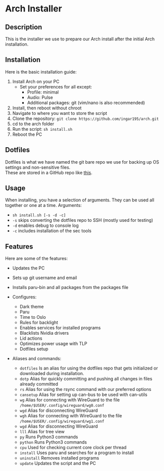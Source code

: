 # Arch Installer

## Description
This is the installer we use to prepare our Arch install after the initial Arch installation.

## Installation
Here is the basic installation guide:
1. Install Arch on your PC
    * Set your preferences for all except:
        - Profile: minimal
        - Audio: Pulse
        - Additional packages: git (vim/nano is also recommended)
2. Install, then reboot without chroot
3. Navigate to where you want to store the script
4. Clone the repository: `git clone https://github.com/ingar195/arch.git`
5. cd to the arch folder
6. Run the script: `sh install.sh`
7. Reboot the PC

## Dotfiles
Dotfiles is what we have named the git bare repo we use for backing up OS settings and non-sensitive files.  
These are stored in a GitHub repo like [this](https://github.com/ingar195/arch.git).

## Usage
When installing, you have a selection of arguments. They can be used all together or one at a time.
Arguments:
* `sh install.sh [-s -d -c]`
* `-s` skips converting the dotfiles repo to SSH (mostly used for testing)
* `-d` enables debug to console log 
* `-c` includes installation of the sec tools

## Features
Here are some of the features:  
* Updates the PC
* Sets up git username and email
* Installs paru-bin and all packages from the packages file
* Configures:
    * Dark theme
    * Paru
    * Time to Oslo
    * Rules for backlight
    * Enables services for installed programs
    * Blacklists Nvidia drivers
    * Lid actions
    * Optimizes power usage with TLP
    * Dotfiles setup


* Aliases and commands:
    - `dotfiles`    Is an alias for using the dotfiles repo that gets initialized or downloaded during installation.
    - `dotp`        Alias for quickly committing and pushing all changes in files already committed 
    - `rs`          Alias for using the rsync command with our preferred options
    - `cansetup`    Alias for setting up can-bus to be used with can-utils
    - `wg`          Alias for connecting with WireGuard to the file `/home/$USER/.config/wireguard/wg0.conf`
    - `wgd`         Alias for disconnecting WireGuard
    - `wgh`         Alias for connecting with WireGuard to the file `/home/$USER/.config/wireguard/wg1.conf`
    - `wgd`         Alias for disconnecting WireGuard
    - `lll`         Alias for tree view
    - `py`          Runs Python3 commands
    - `python`      Runs Python3 commands
    - `cpu`         Used for checking current core clock per thread
    - `install`     Uses paru and searches for a program to install
    - `uninstall`   Removes installed programs
    - `update`      Updates the script and the PC